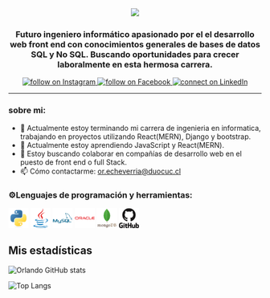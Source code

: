 <div id="header" align="center">
  <img src="https://media.giphy.com/media/bGgsc5mWoryfgKBx1u/giphy.gif" width="200">
  <h3 align="center">Futuro ingeniero informático apasionado por el el desarrollo web front end con conocimientos generales de bases de datos SQL y No SQL.
Buscando oportunidades para crecer laboralmente en esta hermosa carrera.</h3>
</div>
<div id="badges" align="center">
  <div align="center">
    <a href="https://www.instagram.com/ing_informatico_2025/">
      <img src="https://img.shields.io/badge/Sigueme-%40ing_informatico_2025-%23E4405F.svg?style=social&logo=instagram"
        alt="follow on Instagram">
    </a>
    <a href="https://www.facebook.com/profile.php?id=100005248157303">
      <img
        src="https://img.shields.io/badge/Sigueme-%40Orlando Echeverria Hernandez-%231877F2.svg?style=social&logo=facebook"
        alt="follow on Facebook">
    </a>
    <a href="https://www.linkedin.com/in/orlando-andres-echeverría-hernández-670613274/">
      <img
        src="https://img.shields.io/badge/En linea-%40Orlando Echeverria Hernandez-%230077B5.svg?style=social&logo=linkedin"
        alt="connect on LinkedIn">
    </a>
  </div>
</div>

---
### sobre mi:

- 🥇 Actualmente estoy terminando mi carrera de ingenieria en informatica, trabajando en proyectos utilizando React(MERN), Django y bootstrap.
- 📅 Actualmente estoy aprendiendo JavaScript y React(MERN).
- 👯 Estoy buscando colaborar en compañías de desarrollo web en el puesto de front end o full Stack.
- 📫 Cómo contactarme: or.echeverria@duocuc.cl

  
<div align="left">
  <h3>⚙Lenguajes de programación y herramientas:</h3>
  
  <img src="https://raw.githubusercontent.com/devicons/devicon/1119b9f84c0290e0f0b38982099a2bd027a48bf1/icons/python/python-original.svg" title="Python" alt="GitHub" width="40" height="40" style="display:inline-block" />
    
  <img src="https://raw.githubusercontent.com/devicons/devicon/1119b9f84c0290e0f0b38982099a2bd027a48bf1/icons/java/java-original.svg" title="Java" alt="Java" width="40" height="40" style="display:inline-block" />
  
  <img src="https://raw.githubusercontent.com/devicons/devicon/1119b9f84c0290e0f0b38982099a2bd027a48bf1/icons/mysql/mysql-plain-wordmark.svg" title="MySQL" alt="MySQL" width="40" height="40" style="display:inline-block" />
  
  <img src="https://raw.githubusercontent.com/devicons/devicon/1119b9f84c0290e0f0b38982099a2bd027a48bf1/icons/oracle/oracle-original.svg" title="Oracle" alt="Oracle" width="40" height="40" style="display:inline-block" />
  
  <img src="https://raw.githubusercontent.com/devicons/devicon/1119b9f84c0290e0f0b38982099a2bd027a48bf1/icons/mongodb/mongodb-original-wordmark.svg" alt="Mongo DB" width="40" height="40" style="display:inline-block" />
  
  <img src="https://raw.githubusercontent.com/devicons/devicon/1119b9f84c0290e0f0b38982099a2bd027a48bf1/icons/github/github-original-wordmark.svg" title="GitHub" alt="GitHub" width="40" height="40" style="display:inline-block" />
</div>

## Mis estadísticas
![Orlando GitHub stats](https://github-readme-stats.vercel.app/api?username=Echeverria29&show_icons=true&theme=radical)

![Top Langs](https://github-readme-stats.vercel.app/api/top-langs/?username=Echeverria29&size_weight=0.5&count_weight=0.5)

